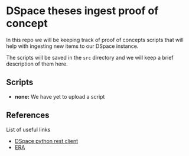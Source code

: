 # DSpace theses ingest proof of concept

In this repo we will be keeping track of proof of concepts scripts that will
help with ingesting new items to our DSpace instance.

The scripts will be saved in the ``src`` directory and we will keep a brief
description of them here.

## Scripts

- **none:** We have yet to upload a script

## References

List of useful links

- [DSpace python rest client](https://pypi.org/project/dspace-rest-client/)
- [ERA](https://ualberta.scholaris.ca/)
